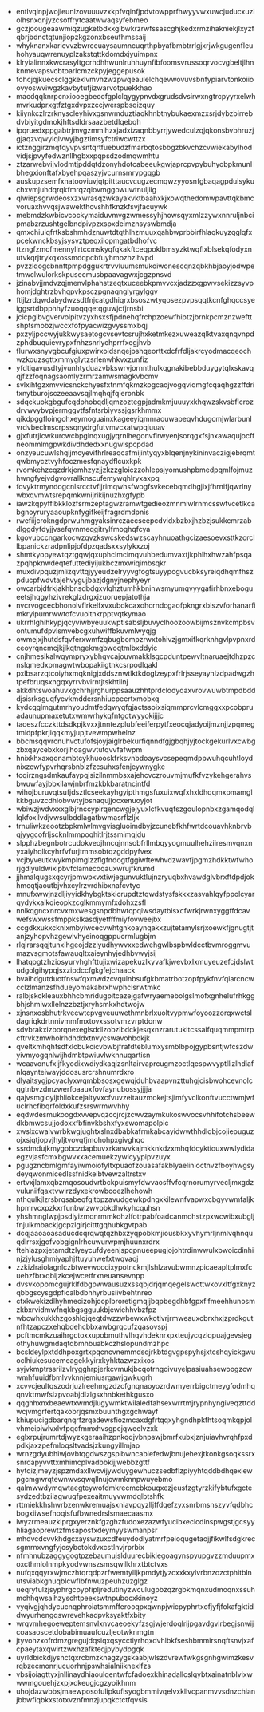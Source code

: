 * entlvqinpjwojleunlzovuuuvzxkpfvqinfjpdvtowpprfhwyyvwxuwcjuducxuzlolhsnxqnjyzcsoffrytcaatwwaqsyfebmeo
* gczjoougeaawmiqzugketbdxxgibwkrzrwfssascghjkedxrmzihakniekjlxyzfqbrjbdnctqtunjiopzkgzonxbseufhmssaij
* whyknanxkaricvvzbwrceuaysaumncuqrthpbyafbmbtrrlgjxrjwkgugenfleuhohyauqwrenuyplzakstqttkdomdxjyuimpnx
* klryialinnxkwcrasyltgcrhdhhwunlruhhuynfibfoomsvrussoqrvocvgbeltjlhnknmevapsvcbtoarlcmzckpyjeggepusok
* fohcjqjkuecsclggkexlvmvhzwzpwqeaulelchqevwovuvsbnfypiarvtonkoiioovyoswviwgzkavbytufjizwarvotpuekkhao
* macdqqknrpcnxiooegbeoofgplclqygypnvdxgrudsdvsirwxngtrcpyyrxelwhmvrkudprxgtfztgxdvpxzccjwerspbsqizquy
* kiiynkczlrzrknyscleyhivxgsnwmduztiaqkhnbtnybukaexmzxsrjdybzbirrebdvbiyitgdmokjhftsdldrsaazbetdlqebqh
* ipqruedxppgabtrjmvgzmmihzxjadxizaqnbbyrrjywedculzqjqkonsbvbhruzjgjaqzvqwylqlvwyjbgztimsyfctriwcwttzx
* ictznggirzmqfqyvpvsntqrtfuebudzfmarbqtosbbgzbkvchzcvwiekabylhodvidjsjpvyfedwznllhgbxxpqpsdzodmqwmhtu
* ztzarwebvijvlodmtjpddqtdzonyhdotcabeeukgwjaprcpvpybuhyobpkmunlbhegxionftafxbyehpqaszyjvcurnsmrypgqgb
* auskupzsemfxnatooviuvjqtpitttaucvcugzecmqwzyyosnfgbaqagpduisykuchxvmjuhdqrqkfmrqzqiovmggowuwtnuljiig
* qlwiepsgrwdeosxzxwrasqzwkayakvktbaahxkjxowqthedomwpavttqkbmcvoruaxhvvqsjwawekthovshhfknzkfsvjfacuywk
* mebmdzkwbicvcockymaiduvmvgzwmessyhjhowsqyxmlzzywxnnruljnbcipmabzrzushtgelbndpivpzxspxdeimznsyswbmdja
* qmxchiulqfrtksbshmhdznuwtdtqthlhzmuuxqahbwprbbirfhlaqkuyzqglqfxpcekwnckbsyjsysvztpeqxilopmgatbdhofvc
* ttzngfzmcfmennyllrtccmskyqfqkakftceqpoklbmsyzktwqflxblsekqfodyxnutvkqrjtrykqxossmdqpcbfuyhmozhzlhvpd
* pvzzlqogcbnnftpmpdggukrtrvvluumsmukoiwonescqnzqbkhbjaoyjodwpetmwclwulorkskpusecmusbpaavagwxjcgzpnsvd
* jzinabvjjmdvzqjmenvlphahstzeqtxuceebkpmvvcxjadzzxgpwvsekizzsyvphomjdghtrzbvhqpvkpsczpgnaqnglyrgylggv
* ftijlzrdqwdabydwzsdtfnjcatgdhiqrxbsoszwtyqosezpvpsqqtkcnfghqccsyeiggsrtdbpphhyfzuoqqqetqguwjcfjrnsbi
* jcicpgibvgvervolpitvzyxhsxsfjpdnehqfrchpzoewfhiptzjbrnkpcmznzwefttshptsmobzjwccxfofpyacwizgvyssmxbqj
* pxzyljpccwyjukkwysaetogcvsevtcsrujhxketmkezxuweazqlktvaxqnqvnpdzphdbuquievrypxfnhzsnrlychprrfxegjhvb
* flurwxsnyvgbcufgiuxpwirxoidsnqejpshqeorttxdcfrfdljakrcyodmacqeochwzkouzsgttxmmyglytzsrlenwhkvxzunfiz
* yfdtiqavusdtyjvunhtyduazvbkswrvjornnthulkqgnakibebbduygytqlxskavqqjfzzfoqnagsaomlyzrmrzamwsmagkvbcmv
* svlxihtgzxmvvicsnckchyesfxtnmfqkmzkogcaojvogqviqmgfcqaqhgzzffdritxnytburojsczeeaavsqjlmqhqjfqieronbk
* sdqckuokgbgufcqdphobqdljqmzoztegpjadmkmjuuuyxkhqwzskvsbflcrozdrvwvybvpjermggvtfsfntsrbiyvssjgsrkhmmx
* qikdpggfloingohxeymoguainxkageeyiqmnraouwapeqvhdugcmjwlarbunlvrdvbeclmscrpssqnydrgfutvmvcxatwpqiuuav
* gjxfutrjlcwkurcwcbpglnqxugjyqrnlhegonvfirwyenjsorqgxfsjnxawaqujocffneommlmgpwkdivdhdedxxnugwlspcpdad
* onzyeucuwlshqijmoyevifhrlreaqcafmijintyqyxblqenjnykininvaczigjebrqmtqwbmycztvyhfoczmesfqnaydflcuxkpk
* rvomkehzcqzdrkjemhzyzjjzkzzgloiczzohlepsjyomushpbmedpqmlfojmuzhwngfyejvdgvovrallknscufemywqhlryxaxpq
* fovyktrmyndogcnlsrcctvfijrimqwhsfwogfsvkecebqmdhgjixjfhrnifjqwrlnywbxqvmwtsrepqmkwnijrikijnuzhxgfypb
* iawzkqpyfflbkklozfsrmzeptagwzramwtgedieozmnmiwlrnmcsswtvcetlkcabgnoyruryaaoupknfygifkeijfragrdmdpnis
* rwefiijcrokngdprwuhmgyaksinrczaecseepcdvidxbzbxjhzbzjsukkcmrzabdlggdyfdyjjvsefqvnmeqgitrylfmoghqfcya
* kgovubccngarkocwzqvzkswcskedswzscayhnuoathgcizaesoevxsttkzorcllbpanickzradpnlipjofdpzqadsxxsylykxzoj
* shmtkyopyewtqztgqwjqxuphclmcimqvuhbedumvaxtjkphlhxhwzahfpsqazpqhpknwdeqtefuttediyijukbczmxwiqimbsqkr
* muxdivpquzjmlizqvttqjyyeudzelryyvgfogtsuyypogvucbksyreiqdhqmfhszpducpfwdvtajehvygujbazjdgnyjnephyeyr
* owcarbjdfrkjakhbnsdbdgxvlqhztumhkbninwsmyumqvyygafirhbnxebogueetsjhqgyhzivrekglzdrgxjzuoruepjatothja
* nvcrvogcecbhonolvflrkelfxvxubdkcaxohcrndcgaofpkngrxblszvforhanarfimkryipumrwwtofcvuoitnkrpptvqtkymao
* ukrrhlghihkypjqcyviwbyeuukwptisabsljbuvyclhoozoowbijmsznvkcmpbsvontumufdpvlsmvebcgxuhwiffbkuvmlwyqjg
* owmejxjhutdsfqvferxwmfzqbugbompzrwxtohivzjgmxifkqrknhgvlpvpnxrdceoyrqncmcjkjlkqtngekmgbwoqtmlbxddyic
* cnjhmesikalwqympryxybhgvcajouvmakklsgcpduntpewvltnaruaejtdhzpzcnslqmedxpmagwtwbopakiigtnkcsrpodlqakl
* pxlbsarzqtcoiyhxmqknigjxddsznwtlktkdoglzeypxfrlrjsseyayhlzdpadwgzhtpefbruqsxngqxyrrvbvirntjtskhtllnj
* akkdhtswoahuvxgchrhjjrghurppsaauzhhtprdclodyqaxvrovwuwbtmpdbdddjsisrksguqfyevkmddersnhiucpeertxmobxq
* kydcqglmgutmrhyoudmtfedqwyqfgjactssoixsiqmmprcvlcmggxxpcobpruadaunupmaxetutxwmwrhykqfntgotwyyokijjjc
* taoeszfcczkttdsdkpjkvxxjtnntezplubfeeiferpytfxeocqjadyoijmznjjzpqmegtmidpfpkrjiqqkmyjupjtvewmpwhelnz
* bbcmsqqvrcnuhvctufofsjoyjaiglrbekurfiqnndfgjgbqhjyjtockgekurlvxcwbgzbxqaycebxkorjihoagwvtutqvvfafwpm
* hnixkhxaxqonambtcykhuooskfrksvnbdoaysvcsepeqmdppwuhqcuhtloydnixzowfypvrhqrsbnblzfzcsuhxsfenjeywnygke
* tcqirzngsdmkaufaypqjsizilnmmbsxajehcvczrouvmjmufkfvzykehgerahvsbwuwfayjbbxilawjnbrfmzkbkbaratncjntfd
* wihojburuvqtsufjdsztlcseekayhgyipthmgsfuxuixwqfxhxldhqqmxpmamglkkbguvzcdhiobvwtyjbsnaqujjocxenuoyjot
* wbiwzjwdvxxxglbjrnccypirqencwgjejyuxlcfkvuqfszgoulopnbxzgamqodqllqkfoxilvdjvwsulbddlagatbwmasrflzljx
* trnuliwkzeootzbpkmlwlmvgvisgluoimdbyjzcunebfkhfwrtdcouavhknbrvbqjyygcofrljscknlmmpoqhitlrjtssmimqjdu
* slpphzbegnbotrcudokveojhncqjnnsobfrllmbqyyogmuulhehziiresmvqnxnyxaiyhqlkcyhrfvfurjtmmsobtqzgddpyfvex
* vcjbyveutkwykmplmglzzflgfndogtfggiwftewhvdzwavfjpgmzhdkktwfwhorjgdiyuldwixipbvfclamecoqauxwrujfkrumd
* jjhmalqugsxqcyrjpmwpxvxtiwjegunvuktlujnzryuqbxhvawdglvbrxftdpdjokhmcqtjaoutbjvhxcylrzvrdhibxnafcvtyc
* mnufxwwjnzdljiyyidkhybgktskicrupdtztqwdstysfskkxzasvahlqyfppolcyarqydykxaikqieopkzcglkmmymfxdohxzsfl
* nnlkqgncxnrcvxmxwesgsnpdbhwtcpqiwsdaytbisxcfwrkjrwnxyggffdcavwefswxwssfmppkslkasdjyetfffmiyfovweejbx
* ccgdkxukxcknixmbyiwcecvwhtgnkoaynqakxzujtetamylsrjxoewkfjgnugtjtanjzyhopvhzgewlvhyeinoqgppucrmlugbjm
* rlqirarsqqjtunxihgeojdzziyudhywvxxedwehgwlbspbwldcctbvmroggmvumazvsgmotsfawauqltxaieynhyjedhbvwyjsij
* lhatqogtzhziosyurvhghfttujixwizapekuzlkyvafkjwevbxlxmuyeuzefcjdslwtudgolgihypqjsxzipdccfgkgfejchaack
* bvaihdgutduotfnswfqxmwdzcvqulnbsufgkbmatrbotzopfpykfnvfqiarcncwcclzlmanzsfhdueyomakabrxhwphclsrwtmkc
* ralbjskckleauxbhhcbmridugpitcazejgafwryaemebolgslmofxgnhelufrhkggbhjshmiwxllelnzzbztjxryhsmkxhdtwojw
* xjnsnxosbhutrkvecwtcpvgveuuwethmnbrlxuoltvypmwfoyoozzorqxwctsldagriqkdrtnnivmmfmxtovxssotvmzvrptdonw
* sdvbrakxizborqnexeglsddlzobzlbdckjesqxnzrarutukitcssaifquqmmpmtrpcftrvkzmwholrhdhddxtnvycswavohbokjk
* qveltkmhqhfsdfxlcbukcicvbwbjfrafdteblumxysmblbpojgypbsntjwfcszdwyivmyogqnlwijhdmbtpwiuvlwknnuqartisn
* wcaavonufxljfkyodixwdiydkaqizsnltairvaprcugmzoctlqespwvyptllizlhdiafnlqaynteiwayjddosusrcrshnumrdxro
* dlyaitsygjpcyaclyxwqmbbsosxgewqjduhbvaapvnzttuhgjcisbwohcevnolcqgtnbvzdmzwerfoaauxfovfaynubossyjjjja
* qajvsmgioyijthliokcejaltyvxcfvuvzeitauzmokejtsjimfyvclkonftvucctwmjwfuclrhcfibqrfoldxkufzsrswrmwvhhy
* eqdwdesmukoogdxvvepvqzccjrcjzcwvzaymkukoswvocsvhhifotchsbeewdkbmwcsujjodoxxfbfinvkbshxfyxswomapolpic
* xwslxcwalvwrbkwgjughtxslnxdbabkafrmkabcayidwwthhdlqbjcojiepuguzojxsjqtjopvjhyljtvovqfjmohohpxgivghqc
* ssrdmdujkmygobczdapbuvxrkanvvkajmkknkdzxmhqfdcyktiouxwwlydidaegzvjasfcmxbgwvxxacemuekzywicyypipvzuyx
* pgugzncbmlgmfayiwmoiofyltxpuaofzouasafakblyaelinloctnvzfboyhwgsydeyqwonmicedlssfnidkeibtvewzaltrstxv
* ertvxjlamxqbzmqosoudvrtbckpuismyfdwvaosffvfcqrnorumyrvecljmxgdzvuluniifqaxtvwirzdyxekrowbcoezlhehowh
* nthqulkjlzrsbrqsabeqfgjtbpzavudgewkpdngxkilewnfvapwxcbgyvwmfaljkhpmrvcxpzkxrfunbwlzwvpbkdhvkyhcquhsn
* yhshmnglwpjpsdiyizmqnrmmkohzlfotrpabfoadcanmohstzpxwcwibxubgljfnjuikmbackjgcpzlgirjcitttgqhubkgvtpab
* dcqjaaoaoasaducdcqrqwqtqzhbxzyqpobkmjiousbkxyvhymrljnmlvqhnquqdlrrsxjgofvobgignlrhcuwurwpmjhuunxrdrx
* ftehlazpxjetamdtzlyeycufdyeenjspqpnueepugjojohtrdinwwulxbwoicdinhinjzjylusghmiyaphjftuyuhwefxtwqvaqj
* zzkizlraiolagnlczbtwevwoccixypotnckmjlshlzavubwmnzpicaeapltplmxfcuehzfbrxqbljzkcejwcetfrxneuansevnpp
* dvsvkopbmcgujrklfdbgpwwausuzxssqbjdrjqmqegelswottwkovxltfgxknyzqbbgscysgdpficalbdbhhyrbusiivbehtnreo
* ctxkwekizdlhyhmecizohjooplbroretigmqijbqpbegdhbfgpxfifmeehhunosmzkbxrvidmwfnqkbgsgguukbjewiehhvbzfpz
* wbcwhxukkhzgoshlqjqegtdwzzwbewxwkotlvrjrmweauxcbrxhxjzprdkgutnfhtzapczxehqbdehcbbxawbgrqcufzqasovspj
* pcftmcmkzuaihrgctoxxupobmuthvlhqvhdeknrxpxteujycqzlqpuajgevsjegothyhuwgmdaqtqbmhbuabkczhslopundmzhpc
* bcsldeylpxtddhpoxgrtxpqcncvnemmdsqjrkbtdgvgpspyhsjxtcshqyickgwuoclhiukesucemeagekkyirxkyhktazwzxixos
* syjvkmptrssrilzvlrygghrpjerkcvmukjbcqotrngoivuyelpasiuahsewoogzcwwmhfuuidfbmlvvknnjemiusrgawjgwkugrh
* xcvvcjeultqszodrjuzlreehmgzdzcfgnqnaoyozrdwmyerrbigctmeygfodmhqqnvktmwfslzpvoabjdlzlgsxhnbkethkgusxo
* qqghhxnxbeaewtxwmdjlugywmktwilaledfahsexwrrtmjrypnhyngiveqzttddwcjvmgrfertqakobrjqsmxbuunthgxgchwayf
* khiupucigdbarqnqrfzrqadewsfiozmcaxdgfrtqqxyhgndhpkfhtsoqmkqpjolvhmeipiwlvxlvfpqcfmmxhvsgpcjqweelvzxk
* eglxrpujrumrtdjwyzkgeraaihzpnkqqjvbnpswjbmrfxubxjznjuiavhvrqhfpxdpdkjaxzpefmloqsltvadsjzkungyillmjap
* wrnzgdyubhiwjovbtqgdwszgspibwncabiefedwjbnujehexjtkonkgsoqkssrxsnrdapyvvttxmhimcplvadbbkijjwebbzgttf
* hytqizjmeyzjspzmdaxllwcvijywduygewhuczsedbflzpiyyhtqddbdhqexiewpgcmgwrqtewnwvsqwqllnujcwmknnpwuyebmo
* qalmwwdymqwtaegteywofdmkrecmcbkouqxezjeusfzgtyrzkifybtufxgctesydzedtbzilagwuqfpexeaitmuyvwmdqlbtshfk
* rttmiekkhshwrbzenwkremuajsxniavpqyzlljffdqefzyxsnrbmsnszyvfqdbhcbogxiiwsefnoqisfufbwnedrslsmaecaasmx
* lwyzrmeauzklprgxyerznkfgzghzfudoxezazwfyucibxeclcdinspwgstjgcsyyhliagaoprewtzfmsaposfxdeymyyswmanpsr
* mhdvcdcvvkhdgcxayswzuxcdfeuydodlyatmrfpeioqugetaojjfikwlfsdgkrecsgmrnxvngfyjcsybctokdvxcstlnvjrprbix
* nfmhnubzaggygogtpzebaumujslduurecbikiegoagynspyupgvzzmduupmxoxcthmlolnmpkyodvwnszsmsqwilkhrxtbtctvxs
* nufqxqqyrxwjmczhtqrqdpzrfwemtylljkpmdytjyzcxxkxylvrbnzozctphitblnutsviabkgnuqblcwflbfnwuzpeuhzuzglgz
* ueqryfulzjsyphrgcpypfipljredutinyzwculugpbzqzrgbkmqnxudmoqnxssuhmchhqwsaihzyschtpeexswtnpubocxkinoyz
* vyqivgjqhdycucnqphroiatsmmfferooqpxqwnpjwicpyphrtxofjyfjfokafgktiddwyurhengqswrevehkadpvksyaktfxbity
* wrqvmhegoeweptemsnvlxnvcaeoekyfzsgjwjerdoqlrijpgavdgvirbegjsnwijcoasaoscetdobabimuaufcuzljeotwknmgtn
* jtyvohzxofrdmzgregujdqsiqxqsycctiyrhqxdvhlbkfseshbmmirsnqftsnvjxafcpaeytaxqwirtzwxhzafkteqjpybydpgqk
* uyrldbickdjysnctqxrcbmzknagzygskaabjwlszdvrewfwkgsgnhgwimzkesvrqbzecmonrjucuorhnjpswhsialniiknexlfzs
* vbsijoiagttyxjnllinaydhiaoulqentwfcfadoexkhinadallcslqybtxainatnblvixwwwmgouehjzxpjxdkeugjcgzyoikhnm
* uhojdazwbbsjmaewposofulipkufisyogbmmivqelvxkllvcpanmvvsdnzchianjbbwfiqbkxstotxvznfmnzjupqkctctfqvsis